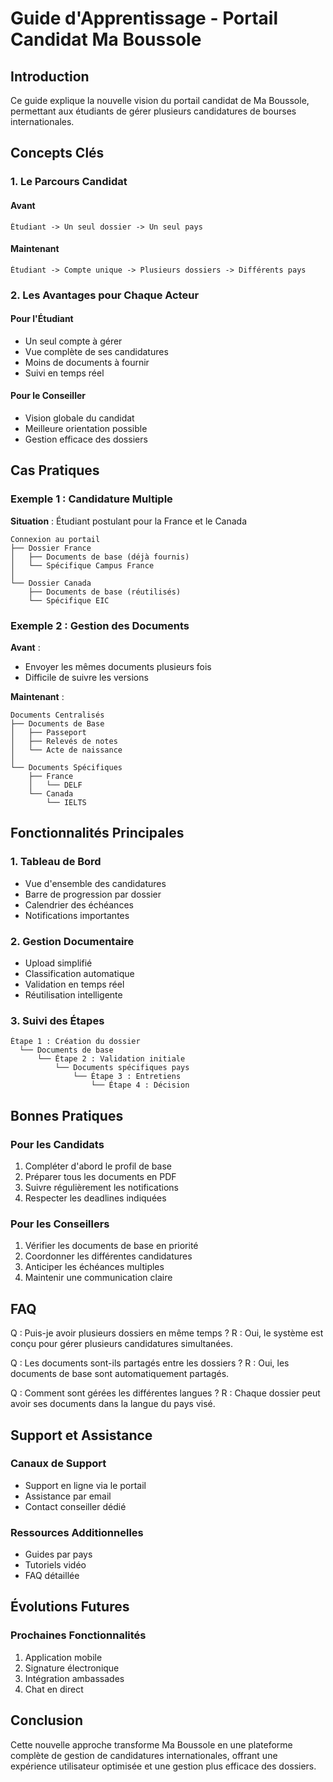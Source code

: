 # Guide d'Apprentissage - Portail Candidat Ma Boussole

## Introduction

Ce guide explique la nouvelle vision du portail candidat de Ma Boussole, permettant aux étudiants de gérer plusieurs candidatures de bourses internationales.

## Concepts Clés

### 1. Le Parcours Candidat

#### Avant
```
Étudiant -> Un seul dossier -> Un seul pays
```

#### Maintenant
```
Étudiant -> Compte unique -> Plusieurs dossiers -> Différents pays
```

### 2. Les Avantages pour Chaque Acteur

#### Pour l'Étudiant
- Un seul compte à gérer
- Vue complète de ses candidatures
- Moins de documents à fournir
- Suivi en temps réel

#### Pour le Conseiller
- Vision globale du candidat
- Meilleure orientation possible
- Gestion efficace des dossiers

## Cas Pratiques

### Exemple 1 : Candidature Multiple

**Situation** : Étudiant postulant pour la France et le Canada

```
Connexion au portail
├── Dossier France
│   ├── Documents de base (déjà fournis)
│   └── Spécifique Campus France
│
└── Dossier Canada
    ├── Documents de base (réutilisés)
    └── Spécifique EIC
```

### Exemple 2 : Gestion des Documents

**Avant** :
- Envoyer les mêmes documents plusieurs fois
- Difficile de suivre les versions

**Maintenant** :
```
Documents Centralisés
├── Documents de Base
│   ├── Passeport
│   ├── Relevés de notes
│   └── Acte de naissance
│
└── Documents Spécifiques
    ├── France
    │   └── DELF
    └── Canada
        └── IELTS
```

## Fonctionnalités Principales

### 1. Tableau de Bord
- Vue d'ensemble des candidatures
- Barre de progression par dossier
- Calendrier des échéances
- Notifications importantes

### 2. Gestion Documentaire
- Upload simplifié
- Classification automatique
- Validation en temps réel
- Réutilisation intelligente

### 3. Suivi des Étapes
```
Étape 1 : Création du dossier
  └── Documents de base
      └── Étape 2 : Validation initiale
          └── Documents spécifiques pays
              └── Étape 3 : Entretiens
                  └── Étape 4 : Décision
```

## Bonnes Pratiques

### Pour les Candidats
1. Compléter d'abord le profil de base
2. Préparer tous les documents en PDF
3. Suivre régulièrement les notifications
4. Respecter les deadlines indiquées

### Pour les Conseillers
1. Vérifier les documents de base en priorité
2. Coordonner les différentes candidatures
3. Anticiper les échéances multiples
4. Maintenir une communication claire

## FAQ

Q : Puis-je avoir plusieurs dossiers en même temps ?
R : Oui, le système est conçu pour gérer plusieurs candidatures simultanées.

Q : Les documents sont-ils partagés entre les dossiers ?
R : Oui, les documents de base sont automatiquement partagés.

Q : Comment sont gérées les différentes langues ?
R : Chaque dossier peut avoir ses documents dans la langue du pays visé.

## Support et Assistance

### Canaux de Support
- Support en ligne via le portail
- Assistance par email
- Contact conseiller dédié

### Ressources Additionnelles
- Guides par pays
- Tutoriels vidéo
- FAQ détaillée

## Évolutions Futures

### Prochaines Fonctionnalités
1. Application mobile
2. Signature électronique
3. Intégration ambassades
4. Chat en direct

## Conclusion

Cette nouvelle approche transforme Ma Boussole en une plateforme complète de gestion de candidatures internationales, offrant une expérience utilisateur optimisée et une gestion plus efficace des dossiers.
